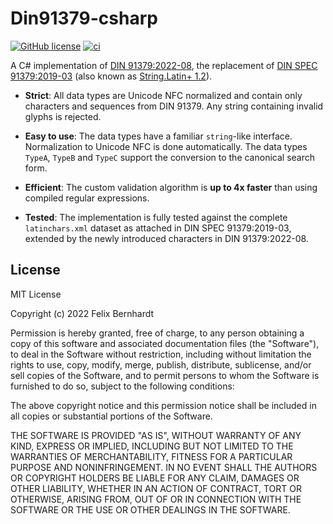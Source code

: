 # Din91379-csharp

[![GitHub license](https://img.shields.io/badge/license-MIT-blue.svg)](https://github.com/flxbe/Din91379/blob/main/LICENSE)
[![ci](https://github.com/flxbe/Din91379/actions/workflows/CI.yml/badge.svg)](https://github.com/flxbe/Din91379/actions/workflows/CI.yml)

A C# implementation of [DIN 91379:2022-08](https://www.beuth.de/de/norm/din-91379/353496133), the replacement of
[DIN SPEC 91379:2019-03](https://www.beuth.de/de/technische-regel/din-spec-91379/301228458)
(also known as
[String.Latin+ 1.2](https://www.xoev.de/sixcms/media.php/13/StringLatin%2012.zip)).

- **Strict**: All data types are Unicode NFC normalized and contain only
  characters and sequences from DIN 91379. Any string containing invalid
  glyphs is rejected.

- **Easy to use**: The data types have a familiar `string`-like interface. Normalization to Unicode NFC is done automatically.
  The data types `TypeA`, `TypeB` and `TypeC` support the conversion to the canonical search form.

- **Efficient**: The custom validation algorithm is **up to 4x faster** than using compiled regular expressions.

- **Tested**: The implementation is fully tested against the complete `latinchars.xml` dataset as attached in
  DIN SPEC 91379:2019-03, extended by the newly introduced characters in DIN 91379:2022-08.

## License

MIT License

Copyright (c) 2022 Felix Bernhardt

Permission is hereby granted, free of charge, to any person obtaining a copy
of this software and associated documentation files (the "Software"), to deal
in the Software without restriction, including without limitation the rights
to use, copy, modify, merge, publish, distribute, sublicense, and/or sell
copies of the Software, and to permit persons to whom the Software is
furnished to do so, subject to the following conditions:

The above copyright notice and this permission notice shall be included in all
copies or substantial portions of the Software.

THE SOFTWARE IS PROVIDED "AS IS", WITHOUT WARRANTY OF ANY KIND, EXPRESS OR
IMPLIED, INCLUDING BUT NOT LIMITED TO THE WARRANTIES OF MERCHANTABILITY,
FITNESS FOR A PARTICULAR PURPOSE AND NONINFRINGEMENT. IN NO EVENT SHALL THE
AUTHORS OR COPYRIGHT HOLDERS BE LIABLE FOR ANY CLAIM, DAMAGES OR OTHER
LIABILITY, WHETHER IN AN ACTION OF CONTRACT, TORT OR OTHERWISE, ARISING FROM,
OUT OF OR IN CONNECTION WITH THE SOFTWARE OR THE USE OR OTHER DEALINGS IN THE
SOFTWARE.
